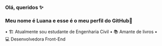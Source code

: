 ### Olá, queridos ✨️
### Meu nome é Luana e esse é o meu perfil do GitHub🌈

• 🏗 Atualmente sou estudante de Engenharia Civil
• 📚 Amante de livros
• 💻 Desenvolvedora Front-End
<!--
**luana8mai/luana8mai** is a ✨ _special_ ✨ repository because its `README.md` (this file) appears on your GitHub profile.

Here are some ideas to get you started:

- 🔭 I’m currently working on ...
- 🌱 I’m currently learning ...
- 👯 I’m looking to collaborate on ...
- 🤔 I’m looking for help with ...
- 💬 Ask me about ...
- 📫 How to reach me: ...
- 😄 Pronouns: ...
- ⚡ Fun fact: ...
-->
